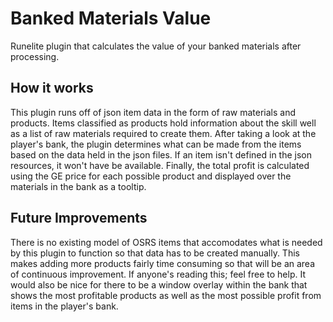 # Banked Materials Value
Runelite plugin that calculates the value of your banked materials after processing.
## How it works
This plugin runs off of json item data in the form of raw materials and products. Items classified as products hold information about the skill well as a list of raw materials required to create them. After taking a look at the player's bank, the plugin determines what can be made from the items based on the data held in the json files. If an item isn't defined in the json resources, it won't have be available. Finally, the total profit is calculated using the GE price for each possible product and displayed over the materials in the bank as a tooltip.
## Future Improvements
There is no existing model of OSRS items that accomodates what is needed by this plugin to function so that data has to be created manually. This makes adding more products fairly time consuming so that will be an area of continuous improvement. If anyone's reading this; feel free to help. It would also be nice for there to be a window overlay within the bank that shows the most profitable products as well as the most possible profit from items in the player's bank.
